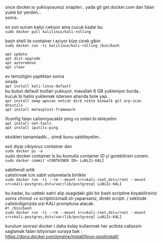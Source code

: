 once docker.io yukluyosunuz snapten.. yada git get.docker.com dan falan yukle bir yerden...  
sonra..  

en son surum kaliyi cekiyor ama cucuk kadar bu  
`sudo docker pull kalilinux/kali-rolling `

bash shell ile container i aciyor bize cicek gibin  
`sudo docker run -ti kalilinux/kali-rolling /bin/bash `

`apt update`  
`apt dist-upgrade`   
`apt autoremove`    
`apt clear`   
   
ev temizligini yaptiktan sonra  
sirada   
`apt install kali-linux-default `  
bu butun default toollari yukluyor, masallah 6 GB yukleniyor burda..  
kucuk bi halini yuklemek istersen ahanda bole yap..    
`apt install nmap wpscan netcat dirb nikto binwalk git arp-scan dnsutils`      
`apt install metasploit-framework`      
  
ifconfig falan calismiyacaktir ping vs onlari bi ekleyelim  
`apt install net-tools`     
`apt install iputils-ping`    

eksikleri tamamladik... simdi bunu sabitleyelim..  
  
  
exit diyip cikiyoruz container dan  
`sudo docker ps -a`    
sudo docker container ls bu komutla container ID yi gorebilirsin conem.  
`sudo docker commit <CONTAINER ID> LuNiZz-KALI`    

sabitlendi artik  
calistirmak icin sabit volumelarla birlikte   
`sudo docker run -ti --rm --mount src=kali-root,dst=/root --mount src=kali-postgres,dst=/var/lib/postgresql LuNiZz-KALI`    

bu kadar, bu ustteki satiri alip asagidaki gibi bir bash scriptine koyabilirsiniz    
sonra chmod +x scriptinizinadi.sh yaparsaniz, direkt scripti ./ seklinde calistirdiginizda sizi KALI promptuna atacak.  
`#! /bin/bash`    
`sudo docker run -ti --rm --mount src=kali-root,dst=/root --mount src=kali-postgres,dst=/var/lib/postgresql LuNiZz-KALI`   


kurulum sonrasi docker i daha kolay kullanmak her acilista calisssin saglamak falan istiyorsan suraya bak : https://docs.docker.com/engine/install/linux-postinstall/  
